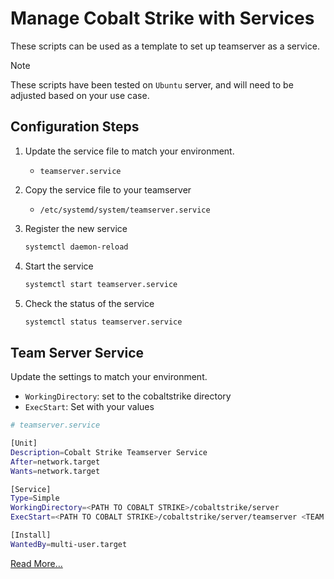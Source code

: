 # Manage Cobalt Strike with Services

These scripts can be used as a template to set up teamserver as a service.

> [!NOTE]
> These scripts have been tested on ```Ubuntu``` server, and will need to be adjusted based on your use case.

## Configuration Steps

1. Update the service file to match your environment.
    - ```teamserver.service```
2. Copy the service file to your teamserver
    - ```/etc/systemd/system/teamserver.service```
3. Register the new service
    ```bash
    systemctl daemon-reload
    ```
4. Start the service
    ```bash
    systemctl start teamserver.service
    ```

5. Check the status of the service
    ```bash
    systemctl status teamserver.service
    ```

## Team Server Service

Update the settings to match your environment.

- ```WorkingDirectory```: set to the cobaltstrike directory
- ```ExecStart```: Set with your values

```bash
# teamserver.service

[Unit]
Description=Cobalt Strike Teamserver Service
After=network.target
Wants=network.target

[Service]
Type=Simple
WorkingDirectory=<PATH TO COBALT STRIKE>/cobaltstrike/server
ExecStart=<PATH TO COBALT STRIKE>/cobaltstrike/server/teamserver <TEAM SERVER IP> <TEAM SERVER PASSWORD> <PATH TO C2 PROFILE>

[Install]
WantedBy=multi-user.target
```

[Read More...](https://www.cobaltstrike.com/blog/manage-cobalt-strike-with-services)